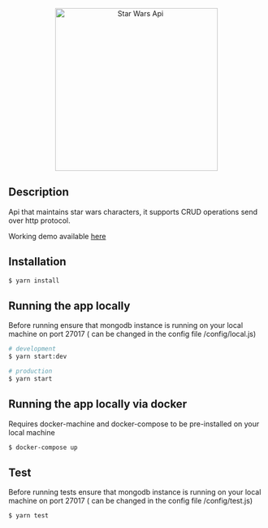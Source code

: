 <p align="center">
  <img src=https://cdn.iconscout.com/icon/free/png-256/starwars-225970.png width="320" alt="Star Wars Api" /></a>
</p>

## Description

Api that maintains star wars characters, it supports CRUD operations send over http protocol.

Working demo available [here](https://pepper-star-wars-api.herokuapp.com/swagger/)

## Installation

```bash
$ yarn install
```

## Running the app locally
Before running ensure that mongodb instance is running on your local machine on port 27017 ( can be changed in the config file /config/local.js)

```bash
# development
$ yarn start:dev

# production
$ yarn start
```

## Running the app locally via docker
Requires docker-machine and docker-compose to be pre-installed on your local machine 

```bash
$ docker-compose up
```

## Test
Before running tests ensure that mongodb instance is running on your local machine on port 27017 ( can be changed in the config file /config/test.js)
```bash
$ yarn test
```
